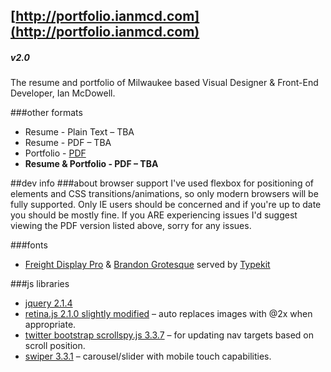 ## [http://portfolio.ianmcd.com](http://portfolio.ianmcd.com)
##### v2.0

The resume and portfolio of Milwaukee based Visual Designer & Front-End Developer, Ian McDowell.

###other formats
* Resume - Plain Text &ndash; TBA
* Resume - PDF &ndash; TBA
* Portfolio - [PDF](http://portfolio.ianmcd.com/downloads/im-portfolio-latest.pdf)
* __Resume & Portfolio - PDF &ndash; TBA__

##dev info
###about browser support
I've used flexbox for positioning of elements and CSS transitions/animations, so only modern browsers will be fully supported.  Only IE users should be concerned and if you're up to date you should be mostly fine.  If you ARE experiencing issues I'd suggest viewing the PDF version listed above, sorry for any issues.

###fonts
* [Freight Display Pro](https://typekit.com/fonts/freight-display-pro) & [Brandon Grotesque](https://typekit.com/fonts/brandon-grotesque) served by [Typekit](https://typekit.com/)

###js libraries
* [jquery 2.1.4](https://jquery.com/)
* [retina.js 2.1.0 slightly modified](http://imulus.github.io/retinajs/) &ndash; auto replaces images with @2x when appropriate.
* [twitter bootstrap scrollspy.js 3.3.7](http://isotope.metafizzy.co/) &ndash; for updating nav targets based on scroll position.
* [swiper 3.3.1](http://idangero.us/swiper/) &ndash; carousel/slider with mobile touch capabilities.
